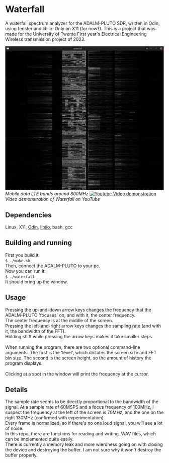 # Waterfall
A waterfall spectrum analyzer for the ADALM-PLUTO SDR, written in Odin, using fenster and libiio. Only on X11 (for now?).
This is a project that was made for the University of Twente First year's Electrical Engineering Wireless transmission project of 2023.

![Mobile data LTE bands around 800MHz](/LTE_bands.png "A picture of the LTE bands in the program")\
*Mobile data LTE bands around 800MHz*
[![Youtube Video demonstration](http://img.youtube.com/vi/S-KG5fY48GU/0.jpg)](http://www.youtube.com/watch?v=S-KG5fY48GU "Demonstration of Waterfall")
*Video demonstration of Waterfall on YouTube*

## Dependencies
Linux, X11, [Odin](https://github.com/odin-lang/Odin), [libiio](https://github.com/analogdevicesinc/libiio), bash, gcc

## Building and running
First you build it:\
`$ ./make.sh`\
Then, connect the ADALM-PLUTO to your pc.\
Now you can run it:\
`$ ./waterfall`\
It should bring up the window.

## Usage
Pressing the up-and-down arrow keys changes the frequency that the ADALM-PLUTO 'focuses' on, and with it, the center frequency.\
The center frequency is at the middle of the screen.\
Pressing the left-and-right arrow keys changes the sampling rate (and with it, the bandwidth of the FFT).\
Holding shift while pressing the arrow keys makes it take smaller steps.\
\
When running the program, there are two optional command-line arguments. The first is the 'level', which dictates the screen size and FFT bin size.
The second is the screen height, so the amount of history the program displays.\
\
Clicking at a spot in the window will print the frequency at the cursor.

## Details
The sample rate seems to be directly proportional to the bandwidth of the signal. At a sample rate of 60MSPS and a focus frequency of 100MHz,
I suspect the frequency at the left of the screen is 70MHz, and the one on the right 130MHz (confirmed with experimentation).\
Every frame is normalized, so if there's no one loud signal, you will see a lot of noise.\
In this repo, there are functions for reading and writing .WAV files, which can be implemented quite easily.\
There is currently a memory leak and more wierdness going on with closing the device and destroying the buffer. I am not sure why it won't destroy the buffer properly.

